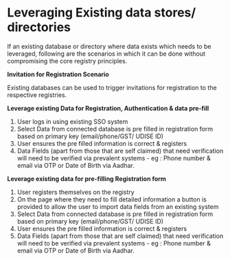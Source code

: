 # Leveraging Existing data stores/ directories



If an existing database or directory where data exists which needs to be leveraged, following are the scenarios in which it can be done without compromising the core registry principles. 

**Invitation for Registration Scenario**

Existing databases can be used to trigger invitations for registration to the respective registries. 

**Leverage existing Data for Registration, Authentication & data pre-fill**

1. User logs in using existing SSO system 
2. Select Data from connected database is pre filled in registration form based on primary key \(email/phone/GST/ UDISE ID\) 
3. User ensures the pre filled information is correct & registers
4. Data Fields \(apart from those that are self claimed\) that need verification will need to be verified via prevalent systems - eg : Phone number & email via OTP or Date of Birth via Aadhar. 

**Leverage existing data for pre-filling Registration form**

1. User registers themselves on the registry
2. On the page where they need to fill detailed information a button is provided to allow the user to import data fields from an existing system
3. Select Data from connected database is pre filled in registration form based on primary key \(email/phone/GST/ UDISE ID\) 
4. User ensures the pre filled information is correct & registers
5. Data Fields \(apart from those that are self claimed\) that need verification will need to be verified via prevalent systems - eg : Phone number & email via OTP or Date of Birth via Aadhar. 

